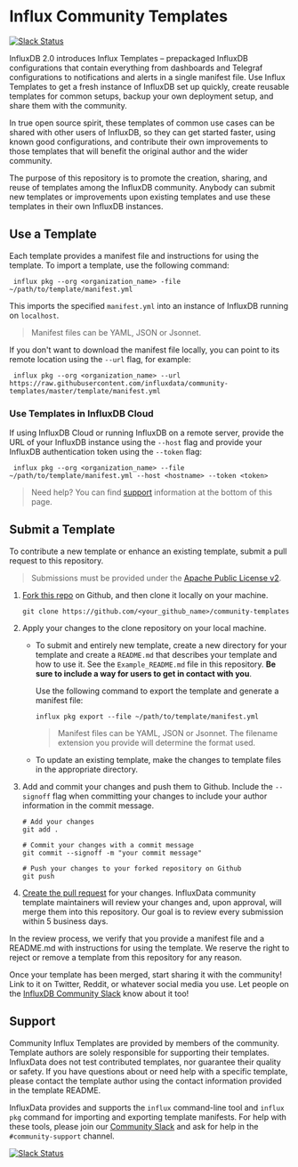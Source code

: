 # Influx Community Templates

[![Slack Status](https://img.shields.io/badge/slack-join_chat-white.svg?logo=slack&style=social)](https://www.influxdata.com/slack)

InfluxDB 2.0 introduces Influx Templates – prepackaged InfluxDB configurations that contain everything from dashboards and Telegraf configurations to notifications and alerts in a single manifest file. Use Influx Templates to get a fresh instance of InfluxDB set up quickly, create reusable templates for common setups, backup your own deployment setup, and share them with the community.

In true open source spirit, these templates of common use cases can be shared with other users of InfluxDB, so they can get started faster, using known good configurations, and contribute their own improvements to those templates that will benefit the original author and the wider community.

The purpose of this repository is to promote the creation, sharing, and reuse of templates among the InfluxDB community. Anybody can submit new templates or improvements upon existing templates and use these templates in their own InfluxDB instances.

## Use a Template

Each template provides a manifest file and instructions for using the template.
To import a template, use the following command:

```
 influx pkg --org <organization_name> -file ~/path/to/template/manifest.yml
 ```

This imports the specified `manifest.yml` into an instance of InfluxDB running on `localhost`.

> Manifest files can be YAML, JSON or Jsonnet.

If you don't want to download the manifest file locally, you can point to its remote location using the `--url` flag, for example:
```
 influx pkg --org <organization_name> --url https://raw.githubusercontent.com/influxdata/community-templates/master/template/manifest.yml
 ```

### Use Templates in InfluxDB Cloud

If using InfluxDB Cloud or running InfluxDB on a remote server, provide the URL of your InfluxDB instance using the `--host` flag and provide your InfluxDB authentication token using the ``--token`` flag:

```
 influx pkg --org <organization_name> --file ~/path/to/template/manifest.yml --host <hostname> --token <token>
```

> Need help? You can find [support](#support) information at the bottom of this page.

## Submit a Template

To contribute a new template or enhance an existing template, submit a pull request to this repository.

> Submissions must be provided under the [Apache Public License v2](https://www.apache.org/licenses/LICENSE-2.0).



1. [Fork this repo](https://help.github.com/en/github/getting-started-with-github/fork-a-repo) on Github, and then clone it locally on your machine.
   ```
   git clone https://github.com/<your_github_name>/community-templates
   ```


2. Apply your changes to the clone repository on your local machine.


    * To submit and entirely new template, create a new directory for your template and create a `README.md` that describes your template and how to use it. See the `Example_README.md` file in this repository. **Be sure to include a way for users to get in contact with you**.

        Use the following command to export the template and generate a manifest file:

        ```
        influx pkg export --file ~/path/to/template/manifest.yml
        ```

        > Manifest files can be YAML, JSON or Jsonnet. The filename extension you provide will determine the format used.

    * To update an existing template, make the changes to template files in the appropriate directory.

3. Add and commit your changes and push them to Github. Include the `--signoff` flag when committing your changes to include your author information in the commit message.

    ```
    # Add your changes
    git add .

    # Commit your changes with a commit message
    git commit --signoff -m "your commit message"

    # Push your changes to your forked repository on Github
    git push
    ```

4. [Create the pull request](https://help.github.com/en/github/collaborating-with-issues-and-pull-requests/creating-a-pull-request-from-a-fork) for your changes. InfluxData community template maintainers will review your changes and, upon approval, will merge them into this repository. Our goal is to review every submission within 5 business days.

In the review process, we verify that you provide a manifest file and a README.md with instructions for using the template. We reserve the right to reject or remove a template from this repository for any reason.

Once your template has been merged, start sharing it with the community! Link to it on Twitter, Reddit, or whatever social media you use. Let people on the [InfluxDB Community Slack](https://influxdata.com/slack) know about it too!

## Support

Community Influx Templates are provided by members of the community. Template authors are solely responsible for supporting their templates. InfluxData does not test contributed templates, nor guarantee their quality or safety. If you have questions about or need help with a specific template, please contact the template author using the contact information provided in the template README.

InfluxData provides and supports the `influx` command-line tool and `influx pkg` command for importing and exporting template manifests. For help with these tools, please join our [Community Slack](https://influxdata.com/slack) and ask for help in the `#community-support` channel.

[![Slack Status](https://img.shields.io/badge/slack-join_chat-white.svg?logo=slack&style=social)](https://www.influxdata.com/slack)